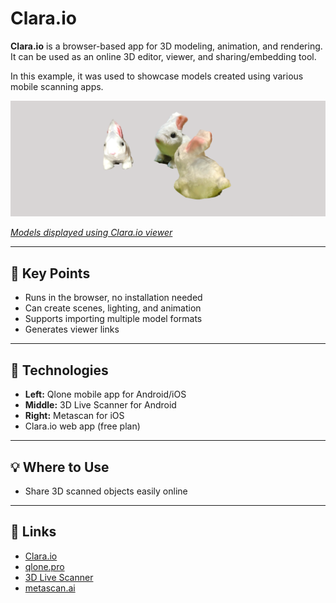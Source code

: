 # Clara.io

**Clara.io** is a browser-based app for 3D modeling, animation, and rendering. It can be used as an online 3D editor, viewer, and sharing/embedding tool.

In this example, it was used to showcase models created using various mobile scanning apps.

[![Clara.io Viewer](../../images/claraio.PNG)](https://clara.io/view/aec7ff3b-44f2-4636-a698-88cd62337bbb)

[_Models displayed using Clara.io viewer_](https://clara.io/view/aec7ff3b-44f2-4636-a698-88cd62337bbb)

---

## 🔑 Key Points

- Runs in the browser, no installation needed
- Can create scenes, lighting, and animation
- Supports importing multiple model formats
- Generates viewer links

---

## 🧰 Technologies

- **Left:** Qlone mobile app for Android/iOS
- **Middle:** 3D Live Scanner for Android
- **Right:** Metascan for iOS
- Clara.io web app (free plan)

---

## 💡 Where to Use

- Share 3D scanned objects easily online

---

## 🔗 Links

- [Clara.io](https://clara.io)
- [qlone.pro](https://www.qlone.pro)
- [3D Live Scanner](https://lvonasek.github.io)
- [metascan.ai](https://metascan.ai)
